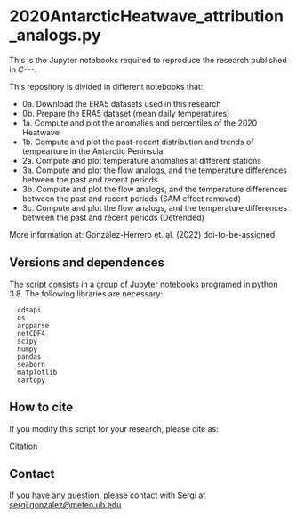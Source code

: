 # 2020AntarcticHeatwave_attribution_analogs.py

This is the Jupyter notebooks required to reproduce the research published in *C---*.

This repository is divided in different notebooks that:
  - 0a. Download the ERA5 datasets used in this research
  - 0b. Prepare the ERA5 dataset (mean daily temperatures)
  - 1a. Compute and plot the anomalies and percentiles of the 2020 Heatwave
  - 1b. Compute and plot the past-recent distribution and trends of tempearture in the Antarctic Peninsula
  - 2a. Compute and plot temperature anomalies at different stations
  - 3a. Compute and plot the flow analogs, and the temperature differences between the past and recent periods
  - 3b. Compute and plot the flow analogs, and the temperature differences between the past and recent periods (SAM effect removed)
  - 3c. Compute and plot the flow analogs, and the temperature differences between the past and recent periods (Detrended)

More information at: González-Herrero et. al. (2022)
doi-to-be-assigned

## Versions and dependences

The script consists in a group of Jupyter notebooks programed in python 3.8. The following libraries are necessary:
```
  cdsapi
  os
  argparse
  netCDF4
  scipy
  numpy
  pandas
  seaborn
  matplotlib  
  cartopy
```

## How to cite

If you modify this script for your research, please cite as:

Citation

## Contact
If you have any question, please contact with Sergi at sergi.gonzalez@meteo.ub.edu
